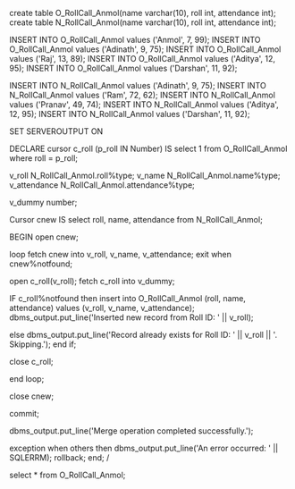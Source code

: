 create table O_RollCall_Anmol(name varchar(10), roll int, attendance int);
create table N_RollCall_Anmol(name varchar(10), roll int, attendance int);

INSERT INTO O_RollCall_Anmol values ('Anmol', 7, 99);
INSERT INTO O_RollCall_Anmol values ('Adinath', 9, 75);
INSERT INTO O_RollCall_Anmol values ('Raj', 13, 89);
INSERT INTO O_RollCall_Anmol values ('Aditya', 12, 95);
INSERT INTO O_RollCall_Anmol values ('Darshan', 11, 92);

INSERT INTO N_RollCall_Anmol values ('Adinath', 9, 75);
INSERT INTO N_RollCall_Anmol values ('Ram', 72, 62);
INSERT INTO N_RollCall_Anmol values ('Pranav', 49, 74);
INSERT INTO N_RollCall_Anmol values ('Aditya', 12, 95);
INSERT INTO N_RollCall_Anmol values ('Darshan', 11, 92);

SET SERVEROUTPUT ON

DECLARE
cursor c_roll (p_roll IN Number) IS 
select 1 from O_RollCall_Anmol where roll = p_roll;

v_roll N_RollCall_Anmol.roll%type;
v_name N_RollCall_Anmol.name%type;
v_attendance N_RollCall_Anmol.attendance%type;

v_dummy number;

Cursor cnew IS 
select roll, name, attendance from N_RollCall_Anmol;

BEGIN
open cnew;

loop
fetch cnew into v_roll, v_name, v_attendance;
exit when cnew%notfound;

open c_roll(v_roll);
fetch c_roll into v_dummy;

IF c_roll%notfound then
insert into O_RollCall_Anmol (roll, name, attendance)
values (v_roll, v_name, v_attendance);
dbms_output.put_line('Inserted new record from Roll ID: ' || v_roll);

else
dbms_output.put_line('Record already exists for Roll ID: ' || v_roll || '. Skipping.');
end if;

close c_roll;

end loop;

close cnew;

commit;

dbms_output.put_line('Merge operation completed successfully.');

exception
when others then
dbms_output.put_line('An error occurred: ' || SQLERRM);
rollback;
end;
/

select * from O_RollCall_Anmol;
